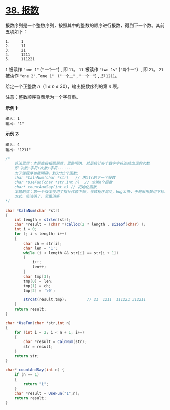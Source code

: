 # [38. 报数](https://leetcode-cn.com/problems/count-and-say/)

报数序列是一个整数序列，按照其中的整数的顺序进行报数，得到下一个数。其前五项如下：

```
1.     1
2.     11
3.     21
4.     1211
5.     111221
```

`1` 被读作  `"one 1"`  (`"一个一"`) , 即 `11`。
`11` 被读作 `"two 1s"` (`"两个一"`）, 即 `21`。
`21` 被读作 `"one 2"`,  "`one 1"` （`"一个二"` ,  `"一个一"`) , 即 `1211`。

给定一个正整数 *n*（1 ≤ *n* ≤ 30），输出报数序列的第 *n* 项。

注意：整数顺序将表示为一个字符串。

 

**示例 1:**

```
输入: 1
输出: "1"
```

**示例 2:**

```
输入: 4
输出: "1211"
```



```java
/*
    算法思想：本题直接根据题意，思路明确，就是统计各个数字字符连续出现的次数
    即 次数+字符+次数+字符·······
    为了使程序功能明确，划分为3个函数:
    char *CalnNum(char *str)   // 求str的下一个报数
    char *UseFun(char *str,int n)  // 求第n个报数
    char* countAndSay(int n) // 初始化函数
    本题的坑：第一个版本使用了指针代替下标，导致程序混乱，bug太多，于是采用数组下标的
    方式，简洁明了，思路清晰
*/

char *CalnNum(char *str)
{
	int length = strlen(str);
	char *result = (char *)calloc(2 * length , sizeof(char) );
	int i = 0;
	for (; i < length; i++)
	{
		char ch = str[i];
		char len = '1';
		while (i < length && str[i] == str[i + 1])
		{
			i++;
			len++;
		}
		char tmp[3];
		tmp[0] = len;
		tmp[1] = ch;
		tmp[2] = '\0';

		strcat(result,tmp);         // 21  1211  111221 312211
	}
	return result;
}

char *UseFun(char *str,int n)
{
	for (int i = 2; i < n + 1; i++)
	{
		char *result = CalnNum(str);
		str = result;
	}
	return str;
}

char* countAndSay(int n) {
	if (n == 1)
	{
		return "1";
	}
	char *result = UseFun("1",n);
	return result;
}
```

